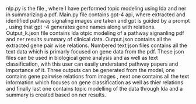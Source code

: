 nlp.py is the file , where I have performed topic modeling using lda and ner in summarizing a pdf.
Main.py file contains gpt-4 api, where extracted and identified pathway signaling images are taken and gpt is guided by a prompt , using that gpt -4 generates gene names along with relations.
Output_k.json file contains lda otpic modeling of a pathway signanling pdf and ner results summary of clinical data.
Output.json contains all the extracted gene pair wise relations.
Numbered text json files contains all the text data which is primarly focused on gene data from the pdf.
These json files can be used in biological gene analysis and as well as text classification, with this user can easily understand pathway papers and importance of it.
Three outputs can be generated from the model, one contains gene pairwise relations from images , next one contains all the text information which focuses on gene classification as well as thier relations and finally last one contains topic modelling of the data through lda and a summary is created based on ner results.
